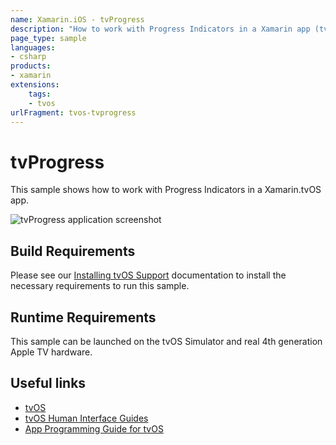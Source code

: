 ```yaml
---
name: Xamarin.iOS - tvProgress
description: "How to work with Progress Indicators in a Xamarin app (tvOS)"
page_type: sample
languages:
- csharp
products:
- xamarin
extensions:
    tags:
    - tvos
urlFragment: tvos-tvprogress
---
```

# tvProgress

This sample shows how to work with Progress Indicators in a Xamarin.tvOS app.

![tvProgress application screenshot](Screenshots/01.png "tvProgress application screenshot")

## Build Requirements

Please see our [Installing tvOS Support](https://docs.microsoft.com/xamarin/ios/tvos/get-started/installation) documentation to install the necessary requirements to run this sample.

## Runtime Requirements

This sample can be launched on the tvOS Simulator and real 4th generation Apple TV hardware.

## Useful links

- [tvOS](https://developer.apple.com/tvos/)
- [tvOS Human Interface Guides](https://developer.apple.com/tvos/human-interface-guidelines/)
- [App Programming Guide for tvOS](https://developer.apple.com/library/prerelease/tvos/documentation/General/Conceptual/AppleTV_PG/)
